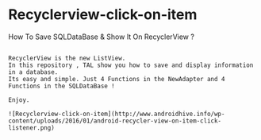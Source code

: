 # Recyclerview-click-on-item
How To Save SQLDataBase & Show It On RecyclerView ?


~~~

RecyclerView is the new ListView. 
In this repository , TAL show you how to save and display information in a database.
Its easy and simple. Just 4 Functions in the NewAdapter and 4 Functions in the SQLDataBase !

Enjoy.

![Recyclerview-click-on-item](http://www.androidhive.info/wp-content/uploads/2016/01/android-recycler-view-on-item-click-listener.png)

